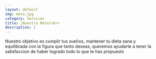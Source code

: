 ```yaml
---
layout: default
img: meta.jpg
category: Services
title: ¿Nuestra Meta?<br>
description: |
---
```

  Nuestro objetivo es cumplir tus sueños, mantener tu dieta sana y equilibrada con la figura que tanto deseas, queremos ayudarte a tener la satisfaccion de haber logrado todo lo que te has propuesto
